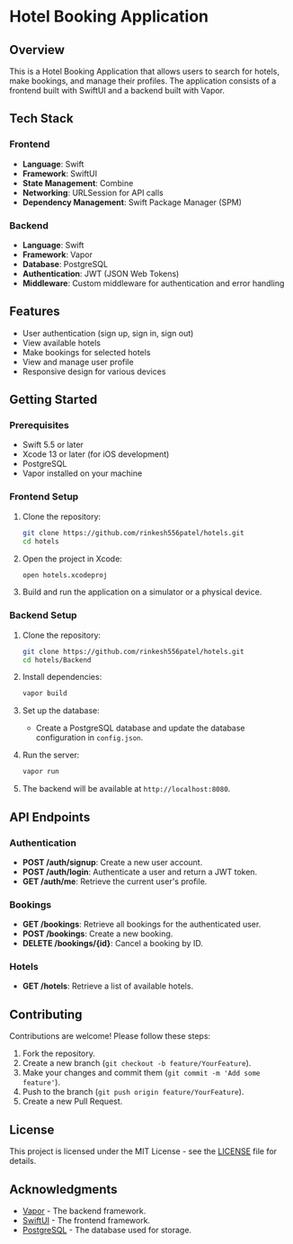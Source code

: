 # Hotel Booking Application

## Overview
This is a Hotel Booking Application that allows users to search for hotels, make bookings, and manage their profiles. The application consists of a frontend built with SwiftUI and a backend built with Vapor.

## Tech Stack

### Frontend
- **Language**: Swift
- **Framework**: SwiftUI
- **State Management**: Combine
- **Networking**: URLSession for API calls
- **Dependency Management**: Swift Package Manager (SPM)

### Backend
- **Language**: Swift
- **Framework**: Vapor
- **Database**: PostgreSQL
- **Authentication**: JWT (JSON Web Tokens)
- **Middleware**: Custom middleware for authentication and error handling

## Features
- User authentication (sign up, sign in, sign out)
- View available hotels
- Make bookings for selected hotels
- View and manage user profile
- Responsive design for various devices

## Getting Started

### Prerequisites
- Swift 5.5 or later
- Xcode 13 or later (for iOS development)
- PostgreSQL 
- Vapor installed on your machine

### Frontend Setup
1. Clone the repository:
   ```bash
   git clone https://github.com/rinkesh556patel/hotels.git
   cd hotels
   ```

2. Open the project in Xcode:
   ```bash
   open hotels.xcodeproj
   ```

3. Build and run the application on a simulator or a physical device.

### Backend Setup
1. Clone the repository:
   ```bash
   git clone https://github.com/rinkesh556patel/hotels.git
   cd hotels/Backend
   ```

2. Install dependencies:
   ```bash
   vapor build
   ```

3. Set up the database:
   - Create a PostgreSQL database and update the database configuration in `config.json`.

4. Run the server:
   ```bash
   vapor run
   ```

5. The backend will be available at `http://localhost:8080`.

## API Endpoints
### Authentication
- **POST /auth/signup**: Create a new user account.
- **POST /auth/login**: Authenticate a user and return a JWT token.
- **GET /auth/me**: Retrieve the current user's profile.

### Bookings
- **GET /bookings**: Retrieve all bookings for the authenticated user.
- **POST /bookings**: Create a new booking.
- **DELETE /bookings/{id}**: Cancel a booking by ID.

### Hotels
- **GET /hotels**: Retrieve a list of available hotels.

## Contributing
Contributions are welcome! Please follow these steps:
1. Fork the repository.
2. Create a new branch (`git checkout -b feature/YourFeature`).
3. Make your changes and commit them (`git commit -m 'Add some feature'`).
4. Push to the branch (`git push origin feature/YourFeature`).
5. Create a new Pull Request.

## License
This project is licensed under the MIT License - see the [LICENSE](LICENSE) file for details.

## Acknowledgments
- [Vapor](https://vapor.codes/) - The backend framework.
- [SwiftUI](https://developer.apple.com/xcode/swiftui/) - The frontend framework.
- [PostgreSQL](https://www.postgresql.org/) - The database used for storage.
